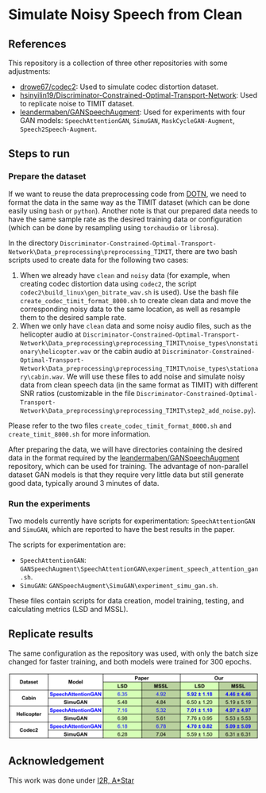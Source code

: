 # Simulate Noisy Speech from Clean

## References

This repository is a collection of three other repositories with some adjustments:

- [drowe67/codec2](https://github.com/drowe67/codec2): Used to simulate codec distortion dataset.
- [hsinyilin19/Discriminator-Constrained-Optimal-Transport-Network](https://github.com/hsinyilin19/Discriminator-Constrained-Optimal-Transport-Network): Used to replicate noise to TIMIT dataset.
- [leandermaben/GANSpeechAugment](https://github.com/leandermaben/GANSpeechAugment/): Used for experiments with four GAN models: `SpeechAttentionGAN`, `SimuGAN`, `MaskCycleGAN-Augment`, `Speech2Speech-Augment`.

## Steps to run

### Prepare the dataset

If we want to reuse the data preprocessing code from [DOTN](https://github.com/hsinyilin19/Discriminator-Constrained-Optimal-Transport-Network), we need to format the data in the same way as the TIMIT dataset (which can be done easily using `bash` or `python`). Another note is that our prepared data needs to have the same sample rate as the desired training data or configuration (which can be done by resampling using `torchaudio` or `librosa`).

In the directory `Discriminator-Constrained-Optimal-Transport-Network\Data_preprocessing\preprocessing_TIMIT`, there are two bash scripts used to create data for the following two cases:

1. When we already have `clean` and `noisy` data (for example, when creating codec distortion data using `codec2`, the script `codec2\build_linux\gen_bitrate_wav.sh` is used). Use the bash file `create_codec_timit_format_8000.sh` to create clean data and move the corresponding noisy data to the same location, as well as resample them to the desired sample rate.
2. When we only have `clean` data and some noisy audio files, such as the helicopter audio at `Discriminator-Constrained-Optimal-Transport-Network\Data_preprocessing\preprocessing_TIMIT\noise_types\nonstationary\helicopter.wav` or the cabin audio at `Discriminator-Constrained-Optimal-Transport-Network\Data_preprocessing\preprocessing_TIMIT\noise_types\stationary\cabin.wav`. We will use these files to add noise and simulate noisy data from clean speech data (in the same format as TIMIT) with different SNR ratios (customizable in the file `Discriminator-Constrained-Optimal-Transport-Network\Data_preprocessing\preprocessing_TIMIT\step2_add_noise.py`).

Please refer to the two files `create_codec_timit_format_8000.sh` and `create_timit_8000.sh` for more information.

After preparing the data, we will have directories containing the desired data in the format required by the [leandermaben/GANSpeechAugment](https://github.com/leandermaben/GANSpeechAugment/) repository, which can be used for training. The advantage of non-parallel dataset GAN models is that they require very little data but still generate good data, typically around 3 minutes of data.

### Run the experiments

Two models currently have scripts for experimentation: `SpeechAttentionGAN` and `SimuGAN`, which are reported to have the best results in the paper.

The scripts for experimentation are:

- `SpeechAttentionGAN`: `GANSpeechAugment\SpeechAttentionGAN\experiment_speech_attention_gan.sh`.
- `SimuGAN`: `GANSpeechAugment\SimuGAN\experiment_simu_gan.sh`.

These files contain scripts for data creation, model training, testing, and calculating metrics (LSD and MSSL).

## Replicate results

The same configuration as the repository was used, with only the batch size changed for faster training, and both models were trained for 300 epochs.

![alt text](assets/simulate_results.png)

## Acknowledgement

This work was done under [I2R, A*Star](https://www.a-star.edu.sg/i2r)